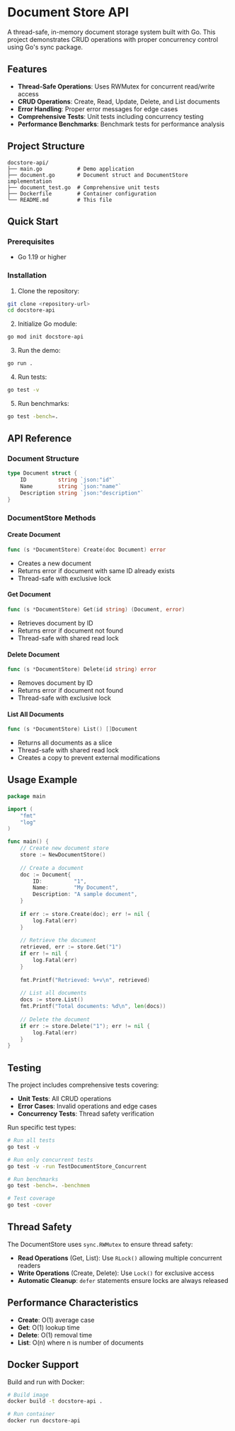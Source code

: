 # Document Store API

A thread-safe, in-memory document storage system built with Go. This project demonstrates CRUD operations with proper concurrency control using Go's sync package.

## Features

- **Thread-Safe Operations**: Uses RWMutex for concurrent read/write access
- **CRUD Operations**: Create, Read, Update, Delete, and List documents
- **Error Handling**: Proper error messages for edge cases
- **Comprehensive Tests**: Unit tests including concurrency testing
- **Performance Benchmarks**: Benchmark tests for performance analysis

## Project Structure

```
docstore-api/
├── main.go           # Demo application
├── document.go       # Document struct and DocumentStore implementation
├── document_test.go  # Comprehensive unit tests
├── Dockerfile        # Container configuration
└── README.md         # This file
```

## Quick Start

### Prerequisites
- Go 1.19 or higher

### Installation

1. Clone the repository:
```bash
git clone <repository-url>
cd docstore-api
```

2. Initialize Go module:
```bash
go mod init docstore-api
```

3. Run the demo:
```bash
go run .
```

4. Run tests:
```bash
go test -v
```

5. Run benchmarks:
```bash
go test -bench=.
```

## API Reference

### Document Structure
```go
type Document struct {
    ID          string `json:"id"`
    Name        string `json:"name"`
    Description string `json:"description"`
}
```

### DocumentStore Methods

#### Create Document
```go
func (s *DocumentStore) Create(doc Document) error
```
- Creates a new document
- Returns error if document with same ID already exists
- Thread-safe with exclusive lock

#### Get Document
```go
func (s *DocumentStore) Get(id string) (Document, error)
```
- Retrieves document by ID
- Returns error if document not found
- Thread-safe with shared read lock

#### Delete Document
```go
func (s *DocumentStore) Delete(id string) error
```
- Removes document by ID
- Returns error if document not found
- Thread-safe with exclusive lock

#### List All Documents
```go
func (s *DocumentStore) List() []Document
```
- Returns all documents as a slice
- Thread-safe with shared read lock
- Creates a copy to prevent external modifications

## Usage Example

```go
package main

import (
    "fmt"
    "log"
)

func main() {
    // Create new document store
    store := NewDocumentStore()
    
    // Create a document
    doc := Document{
        ID:          "1",
        Name:        "My Document",
        Description: "A sample document",
    }
    
    if err := store.Create(doc); err != nil {
        log.Fatal(err)
    }
    
    // Retrieve the document
    retrieved, err := store.Get("1")
    if err != nil {
        log.Fatal(err)
    }
    
    fmt.Printf("Retrieved: %+v\n", retrieved)
    
    // List all documents
    docs := store.List()
    fmt.Printf("Total documents: %d\n", len(docs))
    
    // Delete the document
    if err := store.Delete("1"); err != nil {
        log.Fatal(err)
    }
}
```

## Testing

The project includes comprehensive tests covering:

- **Unit Tests**: All CRUD operations
- **Error Cases**: Invalid operations and edge cases
- **Concurrency Tests**: Thread safety verification


Run specific test types:
```bash
# Run all tests
go test -v

# Run only concurrent tests
go test -v -run TestDocumentStore_Concurrent

# Run benchmarks
go test -bench=. -benchmem

# Test coverage
go test -cover
```

## Thread Safety

The DocumentStore uses `sync.RWMutex` to ensure thread safety:

- **Read Operations** (Get, List): Use `RLock()` allowing multiple concurrent readers
- **Write Operations** (Create, Delete): Use `Lock()` for exclusive access
- **Automatic Cleanup**: `defer` statements ensure locks are always released

## Performance Characteristics

- **Create**: O(1) average case
- **Get**: O(1) lookup time
- **Delete**: O(1) removal time
- **List**: O(n) where n is number of documents

## Docker Support

Build and run with Docker:
```bash
# Build image
docker build -t docstore-api .

# Run container
docker run docstore-api
```

